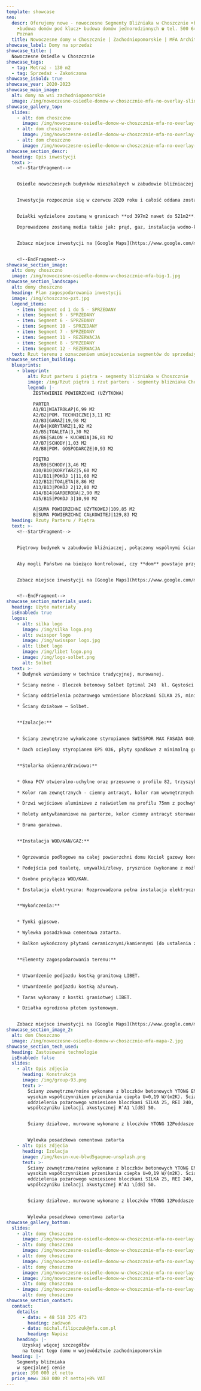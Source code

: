 ```yaml
---
template: showcase
seo:
  descr: Oferujemy nowe - nowoczesne Segmenty Bliźniaka w Choszcznie ➤budowa domów
    ➤budowa domów pod klucz➤ budowa domów jednorodzinnych ☎ tel. 500 640 206 |
    Poznań
  title: Nowoczesne domy w Choszcznie | Zachodniopomorskie | MFA Architekt
showcase_label: Domy na sprzedaż
showcase_title: |
  Nowoczesne Osiedle w Choszcznie
showcase_tags:
  - tag: Metraż - 130 m2
  - tag: Sprzedaż - Zakończona
showcase_isSold: true
showcase_year: 2020-2023
showcase_main_image:
  alt: domy na wsi zachodniopomorskie
  image: /img/nowoczesne-osiedle-domow-w-choszcznie-mfa-no-overlay-slider.jpg
showcase_gallery_top:
  slides:
    - alt: dom choszczno
      image: /img/nowoczesne-osiedle-domow-w-choszcznie-mfa-no-overlay-slider.jpg
    - alt: dom choszczno
      image: /img/nowoczesne-osiedle-domow-w-choszcznie-mfa-no-overlay-slider-2.jpg
    - alt: dom choszczno
      image: /img/nowoczesne-osiedle-domow-w-choszcznie-mfa-no-overlay-slider-3.jpg
showcase_section_descr:
  heading: Opis inwestycji
  text: >-
    <!--StartFragment-->


    Osiedle nowoczesnych budynków mieszkalnych w zabudowie bliźniaczej **w Choszcznie** w województwie zachodniopomorskim i będą się mieścić tuż przy granicy z Sołectwem Koplin **przy ulicy Fabrycznej**.


    Inwestycja rozpocznie się w czerwcu 2020 roku i całość oddana zostanie (w stanie deweloperskim) z początkiem 2022 zgodnie z harmonogramem powstawania osiedla. **Powierzchnia użytkowa segmentów będzie wynosić po 110m2 każdy, a całkowita 130m2**.  


    Działki wydzielone zostaną w granicach **od 397m2 nawet do 521m2**. Komunikacja z drogą publiczną (ul. Fabryczna) poprzez wykonanie utwardzonej drogi wewnętrznej.\

    Doprowadzone zostaną media takie jak: prąd, gaz, instalacja wodno-kanalizacyjna. Na każdy z segmentów przypadają dwa miejsca parkingowe + jednostanowiskowy garaż. 


    Zobacz miejsce inwestycji na [Google Maps](https://www.google.com/maps/dir//53.1614603,15.4033109/@53.1618771,15.410825,758m/data=!3m1!1e3!4m2!4m1!3e0)


    <!--EndFragment-->
showcase_section_image:
  alt: domy choszczno
  image: /img/nowoczesne-osiedle-domow-w-choszcznie-mfa-big-1.jpg
showcase_section_landscape:
  alt: domy choszczno
  heading: Plan zagospodarowania inwestycji
  image: /img/choszczno-pzt.jpg
  legend_items:
    - item: Segment od 1 do 5 - SPRZEDANY
    - item: Segment 9 - SPRZEDANY
    - item: Segment 6 - SPRZEDANY
    - item: Segment 10 - SPRZEDANY
    - item: Segment 7 - SPRZEDANY
    - item: Segment 11 - REZERWACJA
    - item: Segment 8 - SPRZEDANY
    - item: Segment 12 - REZERWACJA
  text: Rzut terenu z oznaczeniem umiejscowienia segmentów do sprzedaży.
showcase_section_building:
  blueprints:
    - blueprint:
        alt: Rzut parteru i piętra - segmenty bliźniaka w Choszcznie
        image: /img/Rzut piętra i rzut parteru - segmenty blizniaka Choszczno MFA.png
        legend: |-
          ZESTAWIENIE POWIERZCHNI (UŻYTKOWA)

          PARTER
          A1/B1|WIATROŁAP|6,99 M2
          A2/B2|POM. TECHNICZNE|3,11 M2
          A3/B3|GARAŻ|19,98 M2
          A4/B4|KORYTARZ|1,92 M2
          A5/B5|TOALETA|3,30 M2
          A6/B6|SALON + KUCHNIA|36,81 M2
          A7/B7|SCHODY|1,03 M2
          A8/B8|POM. GOSPODARCZE|0,93 M2

          PIĘTRO
          A9/B9|SCHODY|3,46 M2
          A10/B10|KORYTARZ|5,60 M2
          A11/B11|POKÓJ 1|11,60 M2
          A12/B12|TOALETA|8,86 M2
          A13/B13|POKÓJ 2|12,80 M2
          A14/B14|GARDEROBA|2,90 M2
          A15/B15|POKÓJ 3|10,90 M2

          A|SUMA POWIERZCHNI UŻYTKOWEJ|109,85 M2
          B|SUMA POWIERZCHNI CAŁKOWITEJ|129,83 M2
  heading: Rzuty Parteru / Piętra
  text: >-
    <!--StartFragment-->


    Piętrowy budynek w zabudowie bliźniaczej, połączony wspólnymi ścianami przeciwpożarowymi w garażu. Ściany oddzielenia pożarowego zdylatowane, z zachowaniem wszystkich standardów warunków technicznych, jakim powinny odpowiadać tego typu budynki. Dach płaski, a w samym domu zostały ściśle oddzielone strefy dzienne i sypialniane. Segmenty charakteryzują się przede wszystkim dużymi, dobrze doświetlonymi wnętrzami. Sypialnie znajdują się zarówno we wschodnich, jak i zachodnich częściach, wejście zaś od wschodu. Salon i kuchnię znajdzie po stronie zachodniej. Łazienki zlokalizowane są na piętrze i na parterze. Pomieszczenie techniczne z piecem gazowym umieszczono przy jednostanowiskowym garażu.


    Aby mogli Państwo na bieżąco kontrolować, czy **dom** powstaje przy użyciu wcześniej zadeklarowanych materiałów, dostaną Państwo specyfikację materiałową budynku. Dzięki temu, sprawdzając i doglądając swoją **nieruchomość** w trakcie budowy, będziesz miał pewność wyłącznie najwyższej jakości wykonania.


    Zobacz miejsce inwestycji na [Google Maps](https://www.google.com/maps/dir//53.1633618,15.397036/@53.1626734,15.3977025,672m/data=!3m1!1e3)


    <!--EndFragment-->
showcase_section_materials_used:
  heading: Użyte materiały
  isEnabled: true
  logos:
    - alt: silka logo
      image: /img/silka logo.png
    - alt: swisspor logo
      image: /img/swisspor logo.jpg
    - alt: libet logo
      image: /img/libet logo.png
    - image: /img/logo-solbet.png
      alt: Solbet
  text: >-
    * Budynek wzniesiony w technice tradycyjnej, murowanej. 

    * Ściany nośne - Bloczek betonowy Solbet Optimal 240  kl. Gęstości 500, U- 0,52 W/(m2.K) ciepła.

    * Ściany oddzielenia pożarowego wzniesione bloczkami SILKA 25, minimum REI 60, o wysokim współczynniku izolacji akustycznej R’A1 \[dB] 50 .

    * Ściany działowe – Solbet.


    **Izolacje:** 


    * Ściany zewnętrzne wykończone styropianem SWISSPOR MAX FASADA 040, 20, o współczynniku przenikania ciepła 0,040 W/mK.

    * Dach ocieplony styropianem EPS 036, płyty spadkowe z minimalną grubością 20 cm.


    **Stolarka okienna/drzwiowa:**


    * Okna PCV otwieralno-uchylne oraz przesuwne o profilu 82, trzyszybowe, z parametrem redukcji hałasu do Rw=34db oraz współczynnikiem przenikania ciepła Uw 0,93 W/m2K.

    * Kolor ram zewnętrznych - ciemny antracyt, kolor ram wewnętrznych - biały.

    * Drzwi wejściowe aluminiowe z naświetlem na profilu 75mm z pochwytem.

    * Rolety antywłamaniowe na parterze, kolor ciemny antracyt sterowane automatycznie z wnętrza domu.

    * Brama garażowa.


    **Instalacja WOD/KAN/GAZ:** 


    * Ogrzewanie podłogowe na całej powierzchni domu Kocioł gazowy kondensacyjny dwu-funkcyjny.

    * Podejścia pod toaletę, umywalki/zlewy, prysznice (wykonane z możliwością zamontowania odpływów liniowych), wyposażenia kuchni.

    * Osobne przyłącza WOD/KAN.

    * Instalacja elektryczna: Rozprowadzona pełna instalacja elektryczna po całej powierzchni domu Gniazda TV/SAT/INTERNET w każdym pokoju użytkowym.


    **Wykończenia:**


    * Tynki gipsowe.

    * Wylewka posadzkowa cementowa zatarta.

    * Balkon wykończony płytami ceramicznymi/kamiennymi (do ustalenia z inwestorem).


    **Elementy zagospodarowania terenu:**


    * Utwardzenie podjazdu kostką granitową LIBET.

    * Utwardzenie podjazdu kostką ażurową.

    * Taras wykonany z kostki graniotwej LIBET.

    * Działka ogrodzona płotem systemowym.


    Zobacz miejsce inwestycji na [Google Maps](https://www.google.com/maps/dir//53.1633618,15.397036/@53.1626734,15.3977025,672m/data=!3m1!1e3)
showcase_section_image_2:
  alt: dom Choszczno
  image: /img/nowoczesne-osiedle-domow-w-choszcznie-mfa-mapa-2.jpg
showcase_section_tech_used:
  heading: Zastosowane technologie
  isEnabled: false
  slides:
    - alt: Opis zdjęcia
      heading: Konstrukcja
      image: /img/group-93.png
      text: >-
        Ściany zewnętrzne/nośne wykonane z bloczków betonowych YTONG ENERGA 24 z
        wysokim współczynnikiem przenikania ciepła U=0,19 W/(m2K). Ściany
        oddzielenia pożarowego wzniesione bloczkami SILKA 25, REI 240, o wysokim
        współczyniku izolacji akustycznej R’A1 \[dB] 50.


        Ściany działowe, murowane wykonane z bloczków YTONG 12Poddasze wykończone płytami GK


        Wylewka posadzkowa cementowa zatarta
    - alt: Opis zdjęcia
      heading: Izolacja
      image: /img/kevin-xue-blwd5gaqmue-unsplash.png
      text: >-
        Ściany zewnętrzne/nośne wykonane z bloczków betonowych YTONG ENERGA 24 z
        wysokim współczynnikiem przenikania ciepła U=0,19 W/(m2K). Ściany
        oddzielenia pożarowego wzniesione bloczkami SILKA 25, REI 240, o wysokim
        współczyniku izolacji akustycznej R’A1 \[dB] 50.


        Ściany działowe, murowane wykonane z bloczków YTONG 12Poddasze wykończone płytami GK


        Wylewka posadzkowa cementowa zatarta
showcase_gallery_bottom:
  slides:
    - alt: domy Choszczno
      image: /img/nowoczesne-osiedle-domow-w-choszcznie-mfa-no-overlay-slider.jpg
    - alt: domy choszczno
      image: /img/nowoczesne-osiedle-domow-w-choszcznie-mfa-no-overlay-slider-2.jpg
    - alt: domy choszczno
      image: /img/nowoczesne-osiedle-domow-w-choszcznie-mfa-no-overlay-slider-3.jpg
    - alt: domy choszczno
      image: /img/nowoczesne-osiedle-domow-w-choszcznie-mfa-no-overlay-slider-5.jpg
    - image: /img/nowoczesne-osiedle-domow-w-choszcznie-mfa-no-overlay-slider-6.jpg
      alt: domy choszczno
    - image: /img/nowoczesne-osiedle-domow-w-choszcznie-mfa-no-overlay-slider-8.jpg
      alt: domy choszczno
showcase_section_contact:
  contact:
    details:
      - data: + 48 510 375 473
        heading: zadzwoń
      - data: michal.filipczuk@mfa.com.pl
        heading: Napisz
    heading: |-
      Uzyskaj więcej szczegółów
      na temat tego domu w województwie zachodniopomorskim
  heading: |-
    Segmenty bliźniaka
    w specjalnej cenie
  price: 390 000 zł netto
  price_new: 360 000 zł netto|+8% VAT
---
```


